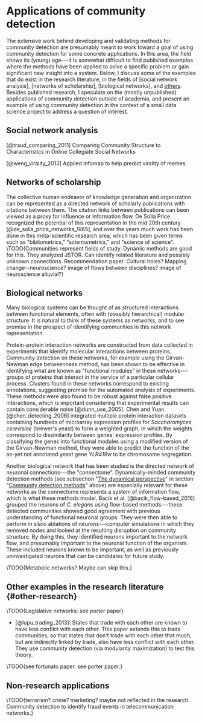 # Applications of community detection

The extensive work behind developing and validating methods for community detection are presumably meant to work toward a goal of using community detection for some concrete applications. In this area, the field shows its (young) age---it is somewhat difficult to find published examples where the methods have been applied to solve a specific problem or gain significant new insight into a system. Below, I discuss some of the examples that do exist in the research literature, in the fields of [social network analysis], [networks of scholarship], [biological networks], and [others](#other-research). Besides published research, I speculate on the (mostly unpublished) applications of community detection outside of academia, and present an example of using community detection in the context of a small data science project to address a question of interest.

## Social network analysis

[@traud_comparing_2011] Comparing Community Structure to Characteristics in Online Collegiate Social Networks

[@weng_virality_2013] Applied Infomap to help predict virality of memes.

## Networks of scholarship

The collective human endeavor of knowledge generation and organization can be represented as a directed network of scholarly publications with citations between them. The citation links between publications can been viewed as a proxy for influence or information flow. De Solla Price recognized the potential of this representation in the mid 20th century [@de_solla_price_networks_1965], and over the years much work has been done in this meta-scientific research area, which has been given terms such as "bibliometrics," "scientometrics," and "science of science". \TODO{Communities represent fields of study. Dynamic methods are good for this. They analyzed JSTOR. Can identify related literature and possibly unknown connections. Recommendation paper. Cultural holes? Mapping change--neuroscience? image of flows between disciplines? image of neuroscience alluvial?}

## Biological networks

Many biological systems can be thought of as structured interactions between functional elements, often with (possibly hierarchical) modular structure. It is natural to think of these systems as networks, and to see promise in the prospect of identifying communities in this network representation.

Protein-protein interaction networks are constructed from data collected in experiments that identify molecular interactions between proteins. Community detection on these networks, for example using the Girvan-Newman edge betweenness method, has been shown to be effective in identifying what are known as "functional modules" in these networks---groups of proteins that interact in the service of a particular cellular process. Clusters found in these networks correspond to existing annotations, suggesting promise for the automated analysis of experiments. These methods were also found to be robust against false positive interactions, which is important considering that experimental results can contain considerable noise [@dunn_use_2005]. Chen and Yuan [@chen_detecting_2006] integrated multiple protein interaction datasets containing hundreds of microarray expression profiles for *Saccharomyces cerevisiae* (brewer's yeast) to form a weighted graph, in which the weights correspond to dissimilarity between genes' expression profiles. By classifying the genes into functional modules using a modified version of the Girvan-Newman method, they were able to predict the function of the as-yet not annotated yeast gene *YLR419w* to be chromosome segregation.

Another biological network that has been studied is the directed network of neuronal connections---the "connectome". Dynamically-minded community detection methods (see subsection "[The dynamical perspective](#the-dynamical-perspective)" in section "[Community detection methods](#community-detection-methods)" above) are especially relevant for these networks as the connectome represents a system of information flow, which is what these methods model. Bacik et al. [@bacik_flow-based_2016] grouped the neurons of *C. elegans* using flow-based methods---these detected communities showed good agreement with previous understanding of functional neuronal groups. They were then able to perform *in silico* ablations of neurons---computer simulations in which they removed nodes and looked at the resulting disruption on community structure. By doing this, they identified neurons important to the network flow, and presumably important to the neuronal function of the organism. These included neurons known to be important, as well as previously uninvestigated neurons that can be candidates for future study.

\TODO{Metabolic networks? Maybe can skip this.}

## Other examples in the research literature {#other-research}

\TODO{Legislative networks: see porter paper}

+ [@lupu_trading_2013]: States that trade with each other are known to have less conflict with each other. This paper extends this to trade communities, so that states that don't trade with each other that much, but are indirectly linked by trade, also have less conflict with each other. They use community detection (via modularity maximization) to test this theory.

\TODO{see fortunato paper. see porter paper.}

## Non-research applications

\TODO{terrorism? crime? marketing? maybe not reflected in the research. Community detection to identify fraud events in telecommunication networks.}
